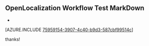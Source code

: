 ## OpenLocalization Workflow Test MarkDown
* 

[AZURE.INCLUDE [75959154-3907-4c40-b9d3-587cbf99514c](calleeMd1.md)]

 
thanks!